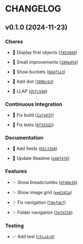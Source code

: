 # CHANGELOG


## v0.1.0 (2024-11-23)

### Chores

- 🚧 Display first objects
  ([`f4530d4`](https://github.com/robvanderleek/s3serve/commit/f4530d48fc99d86c33d467e9881ad04ddd2d4e7c))

- 🚧 Small improvements
  ([`189ed54`](https://github.com/robvanderleek/s3serve/commit/189ed5426bb580f789eb0c07d175688b1a357bb9))

- 🚧 Show buckets
  ([`884f1e3`](https://github.com/robvanderleek/s3serve/commit/884f1e3b79dc8f28eaf981aa8bd54e54eb787c2b))

- 🚧 Add dist
  ([`389bcb3`](https://github.com/robvanderleek/s3serve/commit/389bcb345507b9f3eeaab0b7b900471ada1c9922))

- 🚧 LLAP
  ([`d5fc59d`](https://github.com/robvanderleek/s3serve/commit/d5fc59d40aa06576435d02628a523d59fe076910))

### Continuous Integration

- 💚 Fix build
  ([`1a7a93f`](https://github.com/robvanderleek/s3serve/commit/1a7a93f6c92a172109ef67e602cc7ef2ff30bb31))

- 💚 Fix tests
  ([`8f3d3d2`](https://github.com/robvanderleek/s3serve/commit/8f3d3d20b1f6408e43d7dc28fea9d4e4182bdfa2))

### Documentation

- 📝 Add fields
  ([`92c31b0`](https://github.com/robvanderleek/s3serve/commit/92c31b05ae22ae6c192d0cc1df6c33b87f140123))

- 📝 Update Readme
  ([`e40f476`](https://github.com/robvanderleek/s3serve/commit/e40f476e650a81609e633d6713482062c6610253))

### Features

- ✨ Show breadcrumbs
  ([`df40e36`](https://github.com/robvanderleek/s3serve/commit/df40e3611c104f76995df5868eb5e0b0bfede6ec))

- ✨ Show image grid
  ([`ee6341a`](https://github.com/robvanderleek/s3serve/commit/ee6341aaa55dd911b736cb95b82fb2927f1fbf05))

- ✨ Fix navigation
  ([`74efde7`](https://github.com/robvanderleek/s3serve/commit/74efde7c64716a30be4b9d081ef80e6d60182eaa))

- ✨ Folder navigation
  ([`3efd258`](https://github.com/robvanderleek/s3serve/commit/3efd2584a9710e6a459c8261ed3fae0be86de38b))

### Testing

- ✅ Add test
  ([`c5ca1c8`](https://github.com/robvanderleek/s3serve/commit/c5ca1c8f6bad1009de00bdc2934a7dc6281c25ad))
